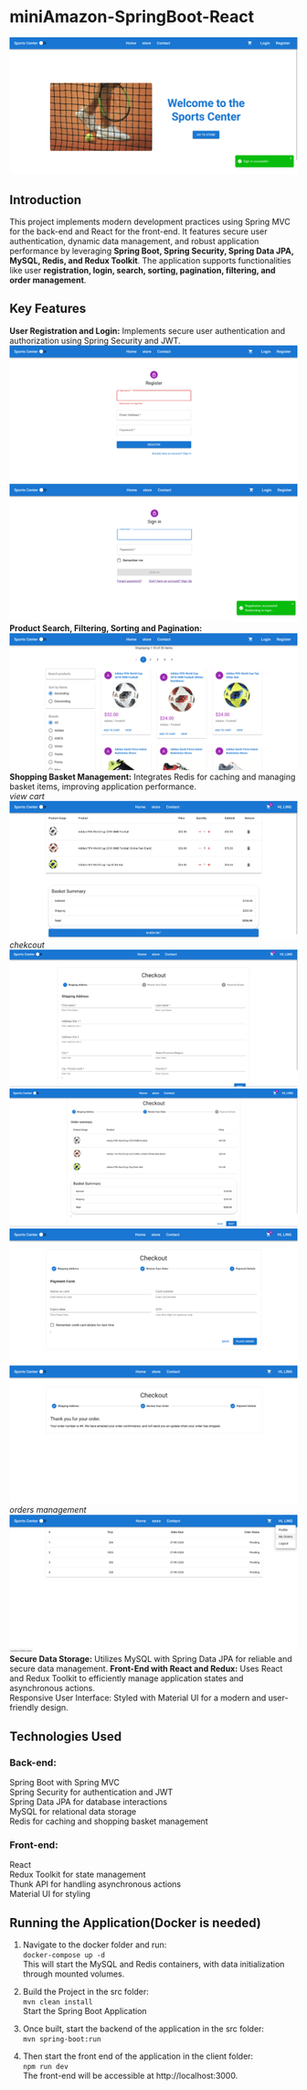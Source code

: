 ﻿# miniAmazon-SpringBoot-React
![all-products](./client/public/screenshots/home.png)

## Introduction
This project implements modern development practices using Spring MVC for the back-end and React for the front-end. It features secure user authentication, dynamic data management, and robust application performance by leveraging **Spring Boot, Spring Security, Spring Data JPA, MySQL, Redis, and Redux Toolkit**. The application supports functionalities like user **registration, login, search, sorting, pagination, filtering, and order management**.

## Key Features
**User Registration and Login:** Implements secure user authentication and authorization using Spring Security and JWT.  
![register](./client/public/screenshots/register.png)  
![login](./client/public/screenshots/login.png)  
**Product Search, Filtering, Sorting and Pagination:**     
![all-products](./client/public/screenshots/all-products.png)  
**Shopping Basket Management:** Integrates Redis for caching and managing basket items, improving application performance.   
*view cart*    
![all-products](./client/public/screenshots/view-cart.png)    
*chekcout*  
![all-products](./client/public/screenshots/checkout-1.png)  
![all-products](./client/public/screenshots/checkout-2.png)  
![all-products](./client/public/screenshots/checkout-3.png)  
![all-products](./client/public/screenshots/checkout-4.png)
*orders management*  
![all-products](./client/public/screenshots/orders-management.png)    
**Secure Data Storage:** Utilizes MySQL with Spring Data JPA for reliable and secure data management.
**Front-End with React and Redux:** Uses React and Redux Toolkit to efficiently manage application states and asynchronous actions.  
Responsive User Interface: Styled with Material UI for a modern and user-friendly design.  

## Technologies Used  
### Back-end:  
Spring Boot with Spring MVC  
Spring Security for authentication and JWT  
Spring Data JPA for database interactions  
MySQL for relational data storage  
Redis for caching and shopping basket management  

### Front-end:  
React  
Redux Toolkit for state management  
Thunk API for handling asynchronous actions  
Material UI for styling  

## Running the Application(Docker is needed)  
1. Navigate to the docker folder and run:  
```docker-compose up -d```  
This will start the MySQL and Redis containers, with data initialization   through mounted volumes.  

2. Build the Project in the src folder:    
```mvn clean install```  
Start the Spring Boot Application  

3. Once built, start the backend of the application in the src folder:  
```mvn spring-boot:run```  

4. Then start the front end of the application in the client folder:  
```npm run dev```  
The front-end will be accessible at http://localhost:3000.  

